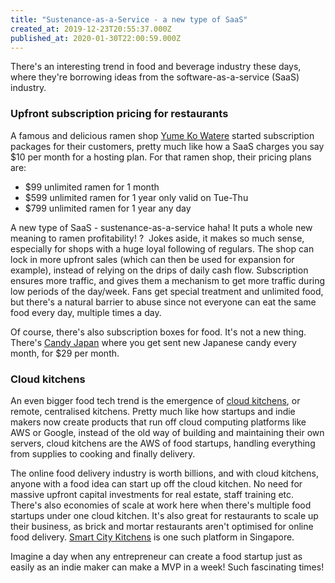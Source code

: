 ```yaml
---
title: "Sustenance-as-a-Service - a new type of SaaS"
created_at: 2019-12-23T20:55:37.000Z
published_at: 2020-01-30T22:00:59.000Z
---
```

There's an interesting trend in food and beverage industry these days, where they're borrowing ideas from the software-as-a-service (SaaS) industry. 

  

### **Upfront subscription pricing for restaurants**

A famous and delicious ramen shop [Yume Ko Watere](https://twitter.com/stuartblitz/status/1198262288555421697?s=21) started subscription packages for their customers, pretty much like how a SaaS charges you say $10 per month for a hosting plan. For that ramen shop, their pricing plans are:

  

*   $99 unlimited ramen for 1 month
*   $599 unlimited ramen for 1 year only valid on Tue-Thu
*   $799 unlimited ramen for 1 year any day

  

A new type of SaaS - sustenance-as-a-service haha! It puts a whole new meaning to ramen profitability! ?  Jokes aside, it makes so much sense, especially for shops with a huge loyal following of regulars. The shop can lock in more upfront sales (which can then be used for expansion for example), instead of relying on the drips of daily cash flow. Subscription ensures more traffic, and gives them a mechanism to get more traffic during low periods of the day/week. Fans get special treatment and unlimited food, but there's a natural barrier to abuse since not everyone can eat the same food every day, multiple times a day. 

  

Of course, there's also subscription boxes for food. It's not a new thing. There's [Candy Japan](https://www.candyjapan.com/) where you get sent new Japanese candy every month, for $29 per month.

  

### **Cloud kitchens**

An even bigger food tech trend is the emergence of [cloud kitchens](https://sbr.com.sg/food-beverage/commentary/adapting-world-cloud-kitchens-in-singapore), or remote, centralised kitchens. Pretty much like how startups and indie makers now create products that run off cloud computing platforms like AWS or Google, instead of the old way of building and maintaining their own servers, cloud kitchens are the AWS of food startups, handling everything from supplies to cooking and finally delivery.

  

The online food delivery industry is worth billions, and with cloud kitchens, anyone with a food idea can start up off the cloud kitchen. No need for massive upfront capital investments for real estate, staff training etc. There's also economies of scale at work here when there's multiple food startups under one cloud kitchen. It's also great for restaurants to scale up their business, as brick and mortar restaurants aren't optimised for online food delivery. [Smart City Kitchens](https://www.smartcitykitchens.com/) is one such platform in Singapore. 

  

Imagine a day when any entrepreneur can create a food startup just as easily as an indie maker can make a MVP in a week! Such fascinating times!
